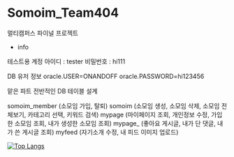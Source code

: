 # Somoim_Team404
멀티캠퍼스 파이널 프로젝트

* info

테스트용 계정
아이디 : tester
비밀번호 : hi111

DB 유저 정보
oracle.USER=ONANDOFF
oracle.PASSWORD=hi123456

맡은 파트
전반적인 DB 테이블 설계

somoim_member (소모임 가입, 탈퇴)
somoim (소모임 생성, 소모임 삭제, 소모임 전체보기, 카테고리 선택, 키워드 검색)
mypage (마이페이지 조회, 개인정보 수정, 가입한 소모임 조회, 내가 생성한 소모임 조회)
mypage_ (좋아요 게시글, 내가 단 댓글, 내가 쓴 게시글 조회)
myfeed (자기소개 수정, 내 피드 이미지 업로드)





[![Top Langs](https://github-readme-stats.vercel.app/api/top-langs/?username=sssun19)](https://github.com/anuraghazra/github-readme-stats)
